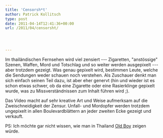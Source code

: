 ```yaml
---
title: 'Censorsh*t'
author: Patrick Kollitsch
type: post
date: 2011-04-14T12:41:36+00:00
url: /2011/04/censorsht/




---
```

<div class="media video">
</div>

Im thailändischen Fernsehen wird viel zensiert --- Zigaretten, "anstössige" Szenen, Waffen, Mord und Totschlag und so weiter werden ausgepixelt --- aber trotzdem gezeigt. Was genau gepixelt wird, bestimmen Leute, welche die Sendungen weder schauen noch verstehen. Als Zuschauer denkt man sich einfach seinen Teil dazu, ist aber eher genervt (hin und wieder ist es schon etwas schwer, ob da eine Zigarette oder eine Rasierklinge gepixelt wurde, was zu Missverständnissen zum Inhalt führen wird ;). 

Das Video macht auf sehr kreative Art und Weise aufmerksam auf die Zweischneidigkeit der Zensur. Unfall- und Mordopfer werden trotzdem ungepixelt in allen Boulevardblättern an jeder zweiten Ecke gezeigt und verkauft.

PS: Ich möchte gar nicht wissen, wie man in Thailand <a href="315">Old Boy</a> zeigen würde.